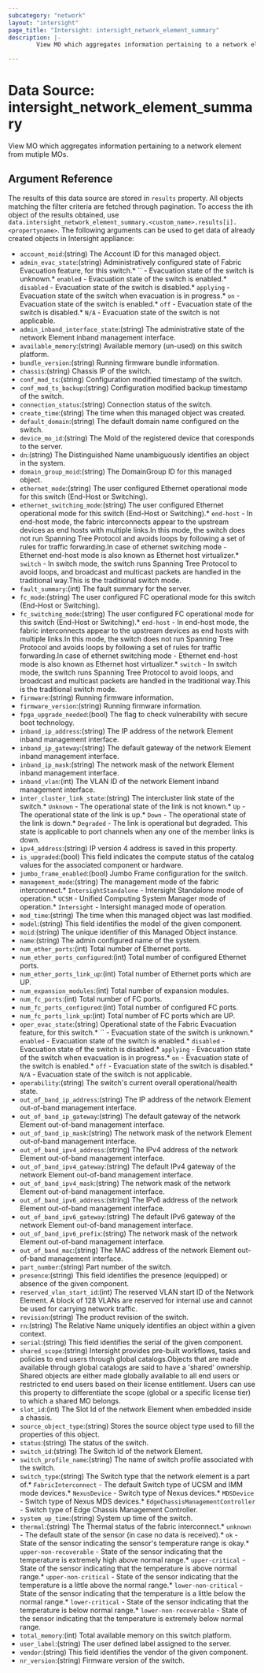 ```yaml
---
subcategory: "network"
layout: "intersight"
page_title: "Intersight: intersight_network_element_summary"
description: |-
        View MO which aggregates information pertaining to a network element from mutiple MOs.

---
```


# Data Source: intersight_network_element_summary
View MO which aggregates information pertaining to a network element from mutiple MOs.
## Argument Reference
The results of this data source are stored in `results` property.
All objects matching the filter criteria are fetched through pagination.
To access the ith object of the results obtained, use `data.intersight_network_element_summary.<custom_name>.results[i].<propertyname>`.
The following arguments can be used to get data of already created objects in Intersight appliance:
* `account_moid`:(string) The Account ID for this managed object. 
* `admin_evac_state`:(string) Administratively configured state of Fabric Evacuation feature, for this switch.* `` - Evacuation state of the switch is unknown.* `enabled` - Evacuation state of the switch is enabled.* `disabled` - Evacuation state of the switch is disabled.* `applying` - Evacuation state of the switch when evacuation is in progress.* `on` - Evacuation state of the switch is enabled.* `off` - Evacuation state of the switch is disabled.* `N/A` - Evacuation state of the switch is not applicable. 
* `admin_inband_interface_state`:(string) The administrative state of the network Element inband management interface. 
* `available_memory`:(string) Available memory (un-used) on this switch platform. 
* `bundle_version`:(string) Running firmware bundle information. 
* `chassis`:(string) Chassis IP of the switch. 
* `conf_mod_ts`:(string) Configuration modified timestamp of the switch. 
* `conf_mod_ts_backup`:(string) Configuration modified backup timestamp of the switch. 
* `connection_status`:(string) Connection status of the switch. 
* `create_time`:(string) The time when this managed object was created. 
* `default_domain`:(string) The default domain name configured on the switch. 
* `device_mo_id`:(string) The MoId of the registered device that coresponds to the server. 
* `dn`:(string) The Distinguished Name unambiguously identifies an object in the system. 
* `domain_group_moid`:(string) The DomainGroup ID for this managed object. 
* `ethernet_mode`:(string) The user configured Ethernet operational mode for this switch (End-Host or Switching). 
* `ethernet_switching_mode`:(string) The user configured Ethernet operational mode for this switch (End-Host or Switching).* `end-host` - In end-host mode, the fabric interconnects appear to the upstream devices as end hosts with multiple links.In this mode, the switch does not run Spanning Tree Protocol and avoids loops by following a set of rules for traffic forwarding.In case of ethernet switching mode - Ethernet end-host mode is also known as Ethernet host virtualizer.* `switch` - In switch mode, the switch runs Spanning Tree Protocol to avoid loops, and broadcast and multicast packets are handled in the traditional way.This is the traditional switch mode. 
* `fault_summary`:(int) The fault summary for the server. 
* `fc_mode`:(string) The user configured FC operational mode for this switch (End-Host or Switching). 
* `fc_switching_mode`:(string) The user configured FC operational mode for this switch (End-Host or Switching).* `end-host` - In end-host mode, the fabric interconnects appear to the upstream devices as end hosts with multiple links.In this mode, the switch does not run Spanning Tree Protocol and avoids loops by following a set of rules for traffic forwarding.In case of ethernet switching mode - Ethernet end-host mode is also known as Ethernet host virtualizer.* `switch` - In switch mode, the switch runs Spanning Tree Protocol to avoid loops, and broadcast and multicast packets are handled in the traditional way.This is the traditional switch mode. 
* `firmware`:(string) Running firmware information. 
* `firmware_version`:(string) Running firmware information. 
* `fpga_upgrade_needed`:(bool) The flag to check vulnerability with secure boot technology. 
* `inband_ip_address`:(string) The IP address of the network Element inband management interface. 
* `inband_ip_gateway`:(string) The default gateway of the network Element inband management interface. 
* `inband_ip_mask`:(string) The network mask of the network Element inband management interface. 
* `inband_vlan`:(int) The VLAN ID of the network Element inband management interface. 
* `inter_cluster_link_state`:(string) The intercluster link state of the switch.* `Unknown` - The operational state of the link is not known.* `Up` - The operational state of the link is up.* `Down` - The operational state of the link is down.* `Degraded` - The link is operational but degraded. This state is applicable to port channels when any one of the member links is down. 
* `ipv4_address`:(string) IP version 4 address is saved in this property. 
* `is_upgraded`:(bool) This field indicates the compute status of the catalog values for the associated component or hardware. 
* `jumbo_frame_enabled`:(bool) Jumbo Frame configuration for the switch. 
* `management_mode`:(string) The management mode of the fabric interconnect.* `IntersightStandalone` - Intersight Standalone mode of operation.* `UCSM` - Unified Computing System Manager mode of operation.* `Intersight` - Intersight managed mode of operation. 
* `mod_time`:(string) The time when this managed object was last modified. 
* `model`:(string) This field identifies the model of the given component. 
* `moid`:(string) The unique identifier of this Managed Object instance. 
* `name`:(string) The admin configured name of the system. 
* `num_ether_ports`:(int) Total number of Ethernet ports. 
* `num_ether_ports_configured`:(int) Total number of configured Ethernet ports. 
* `num_ether_ports_link_up`:(int) Total number of Ethernet ports which are UP. 
* `num_expansion_modules`:(int) Total number of expansion modules. 
* `num_fc_ports`:(int) Total number of FC ports. 
* `num_fc_ports_configured`:(int) Total number of configured FC ports. 
* `num_fc_ports_link_up`:(int) Total number of FC ports which are UP. 
* `oper_evac_state`:(string) Operational state of the Fabric Evacuation feature, for this switch.* `` - Evacuation state of the switch is unknown.* `enabled` - Evacuation state of the switch is enabled.* `disabled` - Evacuation state of the switch is disabled.* `applying` - Evacuation state of the switch when evacuation is in progress.* `on` - Evacuation state of the switch is enabled.* `off` - Evacuation state of the switch is disabled.* `N/A` - Evacuation state of the switch is not applicable. 
* `operability`:(string) The switch's current overall operational/health state. 
* `out_of_band_ip_address`:(string) The IP address of the network Element out-of-band management interface. 
* `out_of_band_ip_gateway`:(string) The default gateway of the network Element out-of-band management interface. 
* `out_of_band_ip_mask`:(string) The network mask of the network Element out-of-band management interface. 
* `out_of_band_ipv4_address`:(string) The IPv4 address of the network Element out-of-band management interface. 
* `out_of_band_ipv4_gateway`:(string) The default IPv4 gateway of the network Element out-of-band management interface. 
* `out_of_band_ipv4_mask`:(string) The network mask of the network Element out-of-band management interface. 
* `out_of_band_ipv6_address`:(string) The IPv6 address of the network Element out-of-band management interface. 
* `out_of_band_ipv6_gateway`:(string) The default IPv6 gateway of the network Element out-of-band management interface. 
* `out_of_band_ipv6_prefix`:(string) The network mask of the network Element out-of-band management interface. 
* `out_of_band_mac`:(string) The MAC address of the network Element out-of-band management interface. 
* `part_number`:(string) Part number of the switch. 
* `presence`:(string) This field identifies the presence (equipped) or absence of the given component. 
* `reserved_vlan_start_id`:(int) The reserved VLAN start ID of the Network Element. A block of 128 VLANs are reserved for internal use and cannot be used for carrying network traffic. 
* `revision`:(string) The product revision of the switch. 
* `rn`:(string) The Relative Name uniquely identifies an object within a given context. 
* `serial`:(string) This field identifies the serial of the given component. 
* `shared_scope`:(string) Intersight provides pre-built workflows, tasks and policies to end users through global catalogs.Objects that are made available through global catalogs are said to have a 'shared' ownership. Shared objects are either made globally available to all end users or restricted to end users based on their license entitlement. Users can use this property to differentiate the scope (global or a specific license tier) to which a shared MO belongs. 
* `slot_id`:(int) The Slot Id of the network Element when embedded inside a chassis. 
* `source_object_type`:(string) Stores the source object type used to fill the properties of this object. 
* `status`:(string) The status of the switch. 
* `switch_id`:(string) The Switch Id of the network Element. 
* `switch_profile_name`:(string) The name of switch profile associated with the switch. 
* `switch_type`:(string) The Switch type that the network element is a part of.* `FabricInterconnect` - The default Switch type of UCSM and IMM mode devices.* `NexusDevice` - Switch type of Nexus devices.* `MDSDevice` - Switch type of Nexus MDS devices.* `EdgeChassisManagementController` - Switch type of Edge Chassis Management Controller. 
* `system_up_time`:(string) System up time of the switch. 
* `thermal`:(string) The Thermal status of the fabric interconnect.* `unknown` - The default state of the sensor (in case no data is received).* `ok` - State of the sensor indicating the sensor's temperature range is okay.* `upper-non-recoverable` - State of the sensor indicating that the temperature is extremely high above normal range.* `upper-critical` - State of the sensor indicating that the temperature is above normal range.* `upper-non-critical` - State of the sensor indicating that the temperature is a little above the normal range.* `lower-non-critical` - State of the sensor indicating that the temperature is a little below the normal range.* `lower-critical` - State of the sensor indicating that the temperature is below normal range.* `lower-non-recoverable` - State of the sensor indicating that the temperature is extremely below normal range. 
* `total_memory`:(int) Total available memory on this switch platform. 
* `user_label`:(string) The user defined label assigned to the server. 
* `vendor`:(string) This field identifies the vendor of the given component. 
* `nr_version`:(string) Firmware version of the switch. 
 
